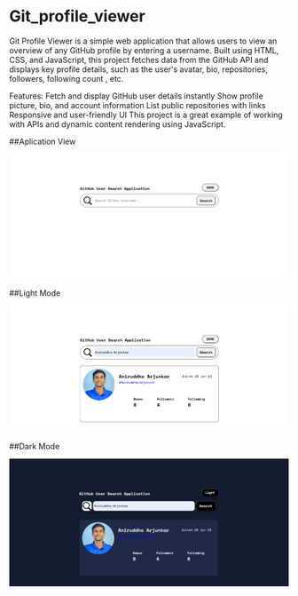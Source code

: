 # Git_profile_viewer
Git Profile Viewer is a simple web application that allows users to view an overview of any GitHub profile by entering a username. Built using HTML, CSS, and JavaScript, this project fetches data from the GitHub API and displays key profile details, such as the user's avatar, bio, repositories, followers, following count , etc.

Features:
Fetch and display GitHub user details instantly
Show profile picture, bio, and account information
List public repositories with links
Responsive and user-friendly UI
This project is a great example of working with APIs and dynamic content rendering using JavaScript.

##Aplication View

![Git Profile Viewer Screenshot](https://raw.githubusercontent.com/Aniruddha-Arjunkar/Git_profile_viewer/1b3ba7ee542386b96649b67c32efe35ed02371b5/Application%20Image.png)

##Light Mode

![Light Mode](https://raw.githubusercontent.com/Aniruddha-Arjunkar/Git_profile_viewer/1b3ba7ee542386b96649b67c32efe35ed02371b5/Light%20Mode.png)

##Dark Mode

![Dark Mode](https://raw.githubusercontent.com/Aniruddha-Arjunkar/Git_profile_viewer/1b3ba7ee542386b96649b67c32efe35ed02371b5/Dark%20Mode.png)
